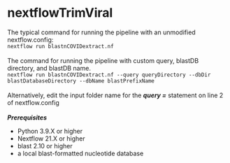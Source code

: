# nextflowTrimViral
The typical command for running the pipeline with an unmodified nextflow.config:<br>
```nextflow run blastnCOVIDextract.nf```<br><br>
The command for running the pipeline with custom query, blastDB directory, and blastDB name.<br>
```nextflow run blastnCOVIDextract.nf --query queryDirectory --dbDir blastDatabaseDirectory --dbName blastPrefixName```<br><br>
Alternatively, edit the input folder name for the ***query =*** statement on line 2 of nextflow.config<br><br>
***Prerequisites***<br>
- Python 3.9.X or higher<br>
- Nextflow 21.X or higher<br>
- blast 2.10 or higher<br>
- a local blast-formatted nucleotide database<br>
        

